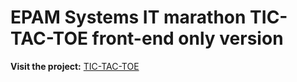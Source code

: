 # EPAM Systems IT marathon TIC-TAC-TOE front-end only version
**Visit the project:**
[TIC-TAC-TOE](https://tic-tac-toe.kramarenko.info/)

